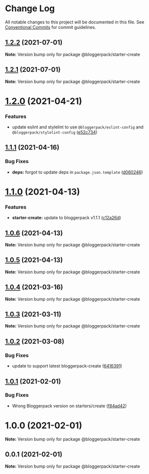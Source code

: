 # Change Log

All notable changes to this project will be documented in this file.
See [Conventional Commits](https://conventionalcommits.org) for commit guidelines.

## [1.2.2](https://github.com/bloggerpack/bloggerpack/compare/@bloggerpack/starter-create@1.2.1...@bloggerpack/starter-create@1.2.2) (2021-07-01)

**Note:** Version bump only for package @bloggerpack/starter-create





## [1.2.1](https://github.com/bloggerpack/bloggerpack/compare/@bloggerpack/starter-create@1.2.0...@bloggerpack/starter-create@1.2.1) (2021-07-01)

**Note:** Version bump only for package @bloggerpack/starter-create





# [1.2.0](https://github.com/bloggerpack/bloggerpack/compare/@bloggerpack/starter-create@1.1.1...@bloggerpack/starter-create@1.2.0) (2021-04-21)


### Features

* update eslint and stylelint to use `@bloggerpack/eslint-config` and `@bloggerpack/stylelint-config` ([e52c734](https://github.com/bloggerpack/bloggerpack/commit/e52c73445c7cdb99b3ec34eef44ecc9c28d63bcf))





## [1.1.1](https://github.com/bloggerpack/bloggerpack/compare/@bloggerpack/starter-create@1.1.0...@bloggerpack/starter-create@1.1.1) (2021-04-16)


### Bug Fixes

* **deps:** forgot to update deps in `package.json.template` ([d060246](https://github.com/bloggerpack/bloggerpack/commit/d060246a0e39415ba9556e2ff11675fabda4892b))





# [1.1.0](https://github.com/bloggerpack/bloggerpack/compare/@bloggerpack/starter-create@1.0.6...@bloggerpack/starter-create@1.1.0) (2021-04-13)


### Features

* **starter-create:** update to bloggerpack v1.1.1 ([c12a26d](https://github.com/bloggerpack/bloggerpack/commit/c12a26d614cb835f9bf9ffa23ae5ab0235b34fb8))





## [1.0.6](https://github.com/bloggerpack/bloggerpack/compare/@bloggerpack/starter-create@1.0.5...@bloggerpack/starter-create@1.0.6) (2021-04-13)

**Note:** Version bump only for package @bloggerpack/starter-create





## [1.0.5](https://github.com/bloggerpack/bloggerpack/compare/@bloggerpack/starter-create@1.0.4...@bloggerpack/starter-create@1.0.5) (2021-04-13)

**Note:** Version bump only for package @bloggerpack/starter-create





## [1.0.4](https://github.com/bloggerpack/bloggerpack/compare/@bloggerpack/starter-create@1.0.3...@bloggerpack/starter-create@1.0.4) (2021-03-16)

**Note:** Version bump only for package @bloggerpack/starter-create





## [1.0.3](https://github.com/bloggerpack/bloggerpack/compare/@bloggerpack/starter-create@1.0.2...@bloggerpack/starter-create@1.0.3) (2021-03-11)

**Note:** Version bump only for package @bloggerpack/starter-create





## [1.0.2](https://github.com/bloggerpack/bloggerpack/compare/@bloggerpack/starter-create@1.0.1...@bloggerpack/starter-create@1.0.2) (2021-03-08)


### Bug Fixes

* update to support latest bloggerpack-create ([6416391](https://github.com/bloggerpack/bloggerpack/commit/64163918ef08a8c6392ca5f9b33d159f01ec4d45))





## [1.0.1](https://github.com/bloggerpack/bloggerpack/compare/@bloggerpack/starter-create@1.0.0...@bloggerpack/starter-create@1.0.1) (2021-02-01)


### Bug Fixes

* Wrong Bloggerpack version on starters/create ([f84ad42](https://github.com/bloggerpack/bloggerpack/commit/f84ad426d6065fd6316a2fa1a47848f69fff2ffd))





# 1.0.0 (2021-02-01)

**Note:** Version bump only for package @bloggerpack/starter-create





## 0.0.1 (2021-02-01)

**Note:** Version bump only for package @bloggerpack/starter-create
